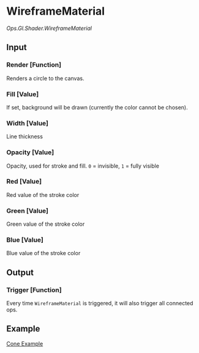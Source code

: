 # WireframeMaterial

*Ops.Gl.Shader.WireframeMaterial*  

## Input

### Render [Function]

Renders a circle to the canvas.

### Fill [Value]

If set, background will be drawn (currently the color cannot be chosen).

### Width [Value]

Line thickness

### Opacity [Value]

Opacity, used for stroke and fill. `0` = invisible, `1` = fully visible

### Red [Value]

Red value of the stroke color

### Green [Value]

Green value of the stroke color

### Blue [Value]

Blue value of the stroke color

## Output

### Trigger [Function]

Every time `WireframeMaterial` is triggered, it will also trigger all connected ops.

## Example

[Cone Example](https://cables.gl/ui/#/project/5702a134df94c65f116d27ed)
